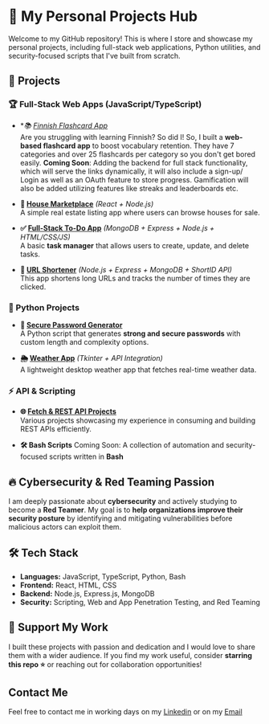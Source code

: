 # 🚀 My Personal Projects Hub

Welcome to my GitHub repository! This is where I store and showcase my personal projects, including full-stack web applications, Python utilities, and security-focused scripts that I've built from scratch.  

## 📂 Projects  

### 🏆 Full-Stack Web Apps (JavaScript/TypeScript)  
- **📚 [Finnish Flashcard App](https://github.com/alimuneeb24/Programming-Projs-Syed-Ali/tree/main/Javascript-Typescript%20Projects/Finnish%20Flashcards)*  
  Are you struggling with learning Finnish? So did I! So, I built a **web-based flashcard app** to boost vocabulary retention. They have 7 categories and over 25 flashcards per category so you don't get bored easily.
  **Coming Soon**: Adding the backend for full stack functionality, which will serve the links dynamically, it will also include a sign-up/ Login as well as an OAuth feature to store progress. Gamification will also be added utilizing features like streaks and leaderboards etc.

- **🏡 [House Marketplace](https://github.com/alimuneeb24/Programming-Projs-Syed-Ali/tree/main/Javascript-Typescript%20Projects/Sell%20and%20Buy%20Houses)** *(React + Node.js)*  
  A simple real estate listing app where users can browse houses for sale.  

- **✅ [Full-Stack To-Do App](https://github.com/alimuneeb24/Programming-Projs-Syed-Ali/tree/main/Javascript-Typescript%20Projects/To-do%20App)** *(MongoDB + Express + Node.js + HTML/CSS/JS)*  
  A basic **task manager** that allows users to create, update, and delete tasks.  

- **🔗 [URL Shortener](https://github.com/alimuneeb24/Programming-Projs-Syed-Ali/tree/main/Javascript-Typescript%20Projects/URL%20Shortener)** *(Node.js + Express + MongoDB + ShortID API)*  
  This app shortens long URLs and tracks the number of times they are clicked.  

### 🐍 Python Projects  
- **🔑 [Secure Password Generator](https://github.com/alimuneeb24/Programming-Projs-Syed-Ali/tree/main/Python%20Projects/password-generator)**  
  A Python script that generates **strong and secure passwords** with custom length and complexity options.  

- **🌦️ [Weather App](https://github.com/alimuneeb24/Programming-Projs-Syed-Ali/tree/main/Python%20Projects/weather%20app)** *(Tkinter + API Integration)*  
  A lightweight desktop weather app that fetches real-time weather data.  

### ⚡ API & Scripting  
- **🌐 [Fetch & REST API Projects](https://github.com/alimuneeb24/Programming-Projs-Syed-Ali/tree/main/Javascript-Typescript%20Projects/Fetch%20API%20Names/src)**  
  Various projects showcasing my experience in consuming and building REST APIs efficiently.  

- **🛠 Bash Scripts** 
  Coming Soon:  A collection of automation and security-focused scripts written in **Bash** 

## 🔥 Cybersecurity & Red Teaming Passion  
I am deeply passionate about **cybersecurity** and actively studying to become a **Red Teamer**. My goal is to **help organizations improve their security posture** by identifying and mitigating vulnerabilities before malicious actors can exploit them.  

## 🛠️ Tech Stack  
- **Languages:** JavaScript, TypeScript, Python, Bash
- **Frontend:** React, HTML, CSS  
- **Backend:** Node.js, Express.js, MongoDB  
- **Security:** Scripting, Web and App Penetration Testing, and Red Teaming

## 🙏 Support My Work  
I built these projects with passion and dedication and I would love to share them with a wider audience. If you find my work useful, consider **starring this repo ⭐** or reaching out for collaboration opportunities!  

## Contact Me
Feel free to contact me in working days on my [Linkedin](https://www.linkedin.com/in/smmuneebali/) or on my [Email](mailto:24muneebsmma@gmail.com)

